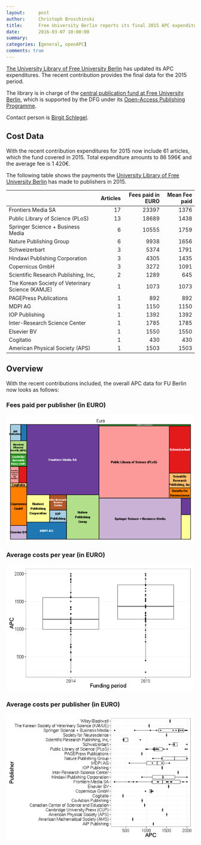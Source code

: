 ```yaml
---
layout:     post
author:     Christoph Broschinski
title:      Free University Berlin reports its final 2015 APC expenditures
date:       2016-03-07 10:00:00
summary:    
categories: [general, openAPC]
comments: true
---
```





[The University Library of Free University Berlin](http://www.ub.fu-berlin.de/en/) has updated its APC expenditures. The recent contribution provides the final data for the 2015 period.

The library is in charge of the [central publication fund at Free University Berlin](http://www.fu-berlin.de/sites/open_access/dienstleistungen/artikelgebuehren/publikationsfonds/index.html), which is supported by the DFG under its [Open-Access Publishing Programme](http://www.dfg.de/en/research_funding/programmes/infrastructure/lis/funding_opportunities/open_access/).

Contact person is [Birgit Schlegel](mailto:birgit.schlegel@fu-berlin.de).


## Cost Data



With the recent contribution expenditures for 2015 now include 61 articles, which the fund covered in 2015. Total expenditure amounts to 86 596€ and the average fee is 1 420€.

The following table shows the payments the [University Library of Free University Berlin](http://www.ub.fu-berlin.de/en/) has made to publishers in 2015.


|                                                 | Articles| Fees paid in EURO| Mean Fee paid|
|:------------------------------------------------|--------:|-----------------:|-------------:|
|Frontiers Media SA                               |       17|             23397|          1376|
|Public Library of Science (PLoS)                 |       13|             18689|          1438|
|Springer Science + Business Media                |        6|             10555|          1759|
|Nature Publishing Group                          |        6|              9938|          1656|
|Schweizerbart                                    |        3|              5374|          1791|
|Hindawi Publishing Corporation                   |        3|              4305|          1435|
|Copernicus GmbH                                  |        3|              3272|          1091|
|Scientific Research Publishing, Inc,             |        2|              1289|           645|
|The Korean Society of Veterinary Science (KAMJE) |        1|              1073|          1073|
|PAGEPress Publications                           |        1|               892|           892|
|MDPI AG                                          |        1|              1150|          1150|
|IOP Publishing                                   |        1|              1392|          1392|
|Inter-Research Science Center                    |        1|              1785|          1785|
|Elsevier BV                                      |        1|              1550|          1550|
|Cogitatio                                        |        1|               430|           430|
|American Physical Society (APS)                  |        1|              1503|          1503|

## Overview

With the recent contributions included, the overall APC data for FU Berlin now looks as follows: 

### Fees paid per publisher (in EURO)

![plot of chunk tree_fuberlin_2016-03-07](/figure/tree_fuberlin_2016-03-07-1.png) 

###  Average costs per year (in EURO)

![plot of chunk box_fuberlin_year-2016-03-07](/figure/box_fuberlin_year-2016-03-07-1.png) 

###  Average costs per publisher (in EURO)

![plot of chunk box_fuberlin_publisher-2016-03-07](/figure/box_fuberlin_publisher-2016-03-07-1.png) 
